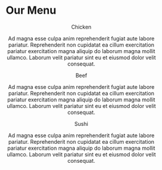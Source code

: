 <!DOCTYPE html>
<html lang="en">
      <head>
      <meta charset="UTF-8" />
      <meta name="viewport" content="width=device-width, initial-scale=1.0" />
      <meta http-equiv="X-UA-Compatible" content="ie=edge" />
      <title>module2-solution</title>
      <link rel="stylesheet" href="./main.css" />
      </head>
      <STYLE>* {
  box-sizing: border-box;
}

html {
  background-color: rgb(226, 226, 74);
}

section {
  border: 1px white solid;
  width: 33.33%;
  float: left;
  position: relative;
  /* margin: 1%; */

  padding: 10px;
  padding-top: 60px;
  color: white;
  background-color: rgb(0, 0, 0);
}
p {
  text-align: center;
}

h1 {
  text-align: center;
  padding-top: 5%;
  padding-bottom: 5%;
}

section > span {
  background-color: rgb(109, 109, 109);
}

span p.title {
  font-weight: bold;
}

span {
  border: 1px solid black;
  position: absolute;
  width: 35%;
  height: 30%;
  top: 0;
  bottom: 0;
  right: 0;
}

/* Media Queires */
/* Destop */
/* 992px */

/* Tablet */
/* 768px and 991px */
@media (min-width: 768px) and (max-width: 991px) {
  section.first {
    width: 50%;
  }

  section.second {
    width: 50%;
  }
  section.third {
    width: 100%;
    /* margin-top: 20px; */
  }
}

/* mobile */
/* max-width 767px */
@media (max-width: 767px) {
  section {
    width: 100%;
  }
}</STYLE>
      <body>
      <h1>Our Menu</h1>
      <div class="container">
      <section class="first">
      <span><p class="title">Chicken</p></span>
      <p>
      Ad magna esse culpa anim reprehenderit fugiat aute labore pariatur.
      Reprehenderit non cupidatat ea cillum exercitation pariatur
      exercitation magna aliquip do laborum magna mollit ullamco. Laborum
      velit pariatur sint eu et eiusmod dolor velit consequat.
      </p>
      </section>
      <section class="second">
      <span><p class="title">Beef</p></span>
      <p>
       Ad magna esse culpa anim reprehenderit fugiat aute labore pariatur.
       Reprehenderit non cupidatat ea cillum exercitation pariatur
       exercitation magna aliquip do laborum magna mollit ullamco. Laborum
       velit pariatur sint eu et eiusmod dolor velit consequat.
    </p>
   </section>
   <section class="third">
  <span><p class="title">Sushi</p></span>
  <p>
   Ad magna esse culpa anim reprehenderit fugiat aute labore pariatur.
   Reprehenderit non cupidatat ea cillum exercitation pariatur
   exercitation magna aliquip do laborum magna mollit ullamco. Laborum
   velit pariatur sint eu et eiusmod dolor velit consequat.
 </p>
</section>
</div>
<script src="./index.js" type="module"></script>
</body>
</html>

